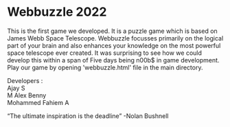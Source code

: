 Webbuzzle 2022
==============
This is the first game we developed. It is a puzzle game which is based on James Webb Space Telescope.
Webbuzzle focusses primarily on the logical part of your brain and also enhances your knowledge on the most powerful space telescope ever created.
It was surprising to see how we could develop this within a span of Five days being n00b$ in game development.
Play our game by opening 'webbuzzle.html' file in the main directory. 

Developers :        <br>
Ajay S              <br>
M Alex Benny        <br>
Mohammed Fahiem A    <br>

“The ultimate inspiration is the deadline”
-Nolan Bushnell
